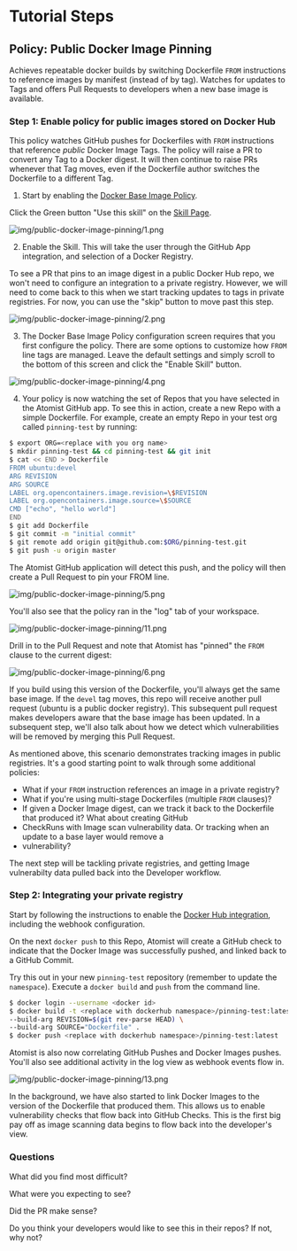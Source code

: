 # Tutorial Steps

## Policy:  Public Docker Image Pinning

Achieves repeatable docker builds by switching Dockerfile `FROM` instructions to reference images by manifest (instead
of by tag).  Watches for updates to Tags and offers Pull Requests to developers when a new base image is available.

### Step 1:  Enable policy for public images stored on Docker Hub

This policy watches GitHub pushes for Dockerfiles with `FROM` instructions that reference *public* Docker Image Tags.
The policy will raise a PR to convert any Tag to a Docker digest.  It will then continue to raise PRs whenever that Tag
moves, even if the Dockerfile author switches the Dockerfile to a different Tag.

1. Start by enabling the [Docker Base Image
   Policy](https://go.atomist.com/catalog/skills/atomist/docker-base-image-policy).

Click the Green button "Use this skill" on the [Skill Page](https://go.atomist.com/catalog/skills/atomist/docker-base-image-policy).

![img/public-docker-image-pinning/1.png](img/public-docker-image-pinning/1.png)

2.  Enable the Skill.  This will take the user through the GitHub App integration, and selection of a Docker Registry.

To see a PR that pins to an image digest in a public Docker Hub repo, we won't need to configure an
integration to a private registry.  However, we will need to come back to this when we start tracking updates to tags in
private registries.  For now, you can use the "skip" button to move past this step.

![img/public-docker-image-pinning/2.png](img/public-docker-image-pinning/2.png)


3.  The Docker Base Image Policy configuration screen requires that you first configure the policy.  There are some
    options to customize how `FROM` line tags are managed.  Leave the default settings and simply scroll to the bottom
    of this screen and click the "Enable Skill" button. 

![img/public-docker-image-pinning/4.png](img/public-docker-image-pinning/4.png)

4.  Your policy is now watching the set of Repos that you have selected in the Atomist GitHub app.  To see this in
    action, create a new Repo with a simple Dockerfile.   For example, create an empty Repo in your test org
    called `pinning-test` by running:

```bash
$ export ORG=<replace with you org name>
$ mkdir pinning-test && cd pinning-test && git init
$ cat << END > Dockerfile
FROM ubuntu:devel
ARG REVISION
ARG SOURCE
LABEL org.opencontainers.image.revision=\$REVISION
LABEL org.opencontainers.image.source=\$SOURCE
CMD ["echo", "hello world"]
END
$ git add Dockerfile
$ git commit -m "initial commit"
$ git remote add origin git@github.com:$ORG/pinning-test.git
$ git push -u origin master
```

The Atomist GitHub application will detect this push, and the policy will then create a Pull Request to pin your FROM line.

![img/public-docker-image-pinning/5.png](img/public-docker-image-pinning/5.png)

You'll also see that the policy ran in the "log" tab of your workspace.

![img/public-docker-image-pinning/11.png](img/public-docker-image-pinning/11.png)

Drill in to the Pull Request and note that Atomist has "pinned" the `FROM` clause to the current digest:

![img/public-docker-image-pinning/6.png](img/public-docker-image-pinning/6.png)

If you build using this version of the Dockerfile, you'll always get the same base image.  If the `devel` tag moves,
this repo will receive another pull request (ubuntu is a public docker registry).  This subsequent pull request makes
developers aware that the base image has been updated.  In a subsequent step, we'll also talk about how we detect which
vulnerabilities will be removed by merging this Pull Request.

As mentioned above, this scenario demonstrates tracking images in public registries.  It's a good starting point to walk
through some additional policies:

* What if your `FROM` instruction references an image in a private registry?
* What if you're using multi-stage Dockerfiles (multiple `FROM` clauses)?
* If given a Docker Image digest, can we track it back to the Dockerfile that produced it?  What about creating GitHub
* CheckRuns with Image scan vulnerability data.  Or tracking when an update to a base layer would remove a
* vulnerability?

The next step will be tackling private registries, and getting Image vulnerabilty data pulled back into the Developer
workflow.

### Step 2:  Integrating your private registry

Start by following the instructions to enable the [Docker Hub
integration](https://docs.atomist.services/integration/dockerhub/), including the webhook configuration.

On the next `docker push` to this Repo, Atomist will create a GitHub check to indicate that the Docker Image was
successfully pushed, and linked back to a GitHub Commit.

Try this out in your new `pinning-test` repository (remember to update the `namespace`).  Execute a `docker build` and
`push` from the command line.

```bash
$ docker login --username <docker id>
$ docker build -t <replace with dockerhub namespace>/pinning-test:latest \
--build-arg REVISION=$(git rev-parse HEAD) \
--build-arg SOURCE="Dockerfile" .
$ docker push <replace with dockerhub namespace>/pinning-test:latest
```

Atomist is also now correlating GitHub Pushes and Docker Images pushes. You'll also see additional activity in the log
view as webhook events flow in.

![img/public-docker-image-pinning/13.png](img/public-docker-image-pinning/13.png)

In the background, we have also started to link Docker Images to the version of the Dockerfile that produced them.  This
allows us to enable vulnerability checks that flow back into GitHub Checks. This is the first big pay off as image
scanning data begins to flow back into the developer's view.

### Questions

What did you find most difficult?

What were you expecting to see?

Did the PR make sense?

Do you think your developers would like to see this in their repos?  If not, why not?

